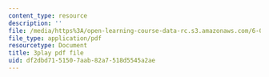 ```yaml
---
content_type: resource
description: ''
file: /media/https%3A/open-learning-course-data-rc.s3.amazonaws.com/6-01sc-introduction-to-electrical-engineering-and-computer-science-i-spring-2011/df2dbd7151507aab82a7518d5545a2ae_Y9r9dO7KQj4.pdf
file_type: application/pdf
resourcetype: Document
title: 3play pdf file
uid: df2dbd71-5150-7aab-82a7-518d5545a2ae
---
```

